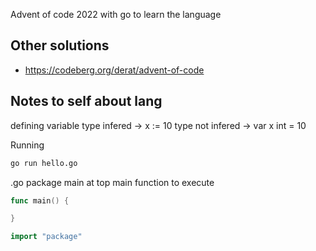 Advent of code 2022 with go to learn the language

## Other solutions

- https://codeberg.org/derat/advent-of-code

## Notes to self about lang

defining variable
type infered -> x := 10
type not infered -> var x int = 10

Running

```bash
go run hello.go
```

.go
package main at top
main function to execute

```go
func main() {

}
```

```go
import "package"
```
